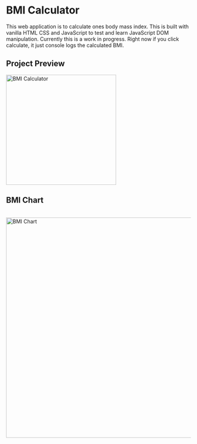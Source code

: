 # BMI Calculator

This web application is to calculate ones body mass index. This is built with vanilla HTML CSS and JavaScript to test and learn JavaScript DOM manipulation. Currently this is a work in progress. Right now if you click calculate, it just console logs the calculated BMI.

## Project Preview 

<img align="center" src="https://i.postimg.cc/t40w9Ynp/Screenshot-1.png" alt="BMI Calculator" width="300" />

## BMI Chart
<br />
<img align="center" src="https://i.insider.com/57d291cadd0895c6308b46b0?width=1000&format=jpeg&auto=webp" alt="BMI Chart" width="600" />
